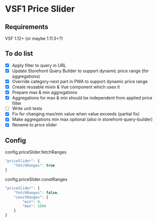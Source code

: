 # VSF1 Price Slider
## Requirements
VSF 1.12+ (or maybe 1.11.5+?)

## To do list
- [x] Apply filter to query in URL
- [x] Update Storefront Query Builder to support dynamic price range (for aggregations)
- [x] Override category-next part in PWA to support dynamic price range
- [x] Create reusable mixin & Vue component which uses it
- [x] Prepare max & min aggregations
- [x] Aggregations for max & min should be independent from applied price filter
- [ ] Write unit tests
- [x] Fix for changing max/min value when value exceeds (partial fix)
- [x] Make aggregations min max optional (also in storefront-query-builder)
- [x] Rename to price slider

## Config
config.priceSlider.fetchRanges
```js
"priceSlider": {
    "fetchRanges": true
}
```

config.priceSlider.constRanges
```js
"priceSlider": {
    "fetchRanges": false,
    "constRanges": {
        "min": 0,
        "max": 1000
    }
}
```
